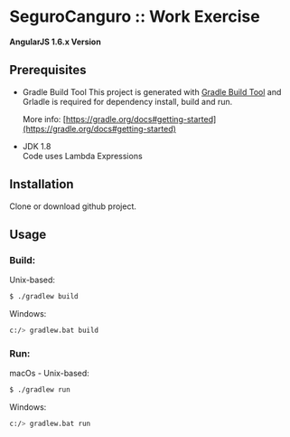 # SeguroCanguro :: Work Exercise

**AngularJS 1.6.x Version**


## Prerequisites

- Gradle Build Tool
This project is generated with [Gradle Build Tool](https://gradle.org) and Grladle is required for dependency install, build and run.

	More info: [https://gradle.org/docs#getting-started](https://gradle.org/docs#getting-started)

- JDK 1.8  
    Code uses Lambda Expressions

## Installation

Clone or download github project.

## Usage

### Build:

Unix-based:

```sh
$ ./gradlew build
```
Windows:

```sh
c:/> gradlew.bat build
```


### Run:

macOs - Unix-based:

```sh
$ ./gradlew run
```

Windows:

```sh
c:/> gradlew.bat run
```

